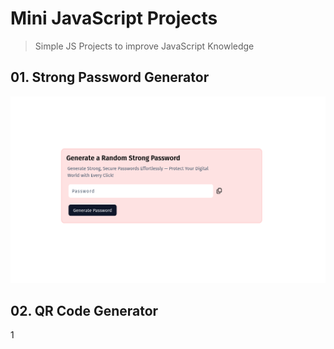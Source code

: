 # Mini JavaScript Projects

> Simple JS Projects to improve JavaScript Knowledge

## 01. Strong Password Generator

![](./images/pass-generator.png)

## 02. QR Code Generator

1[](./images/qr-generator.png)
